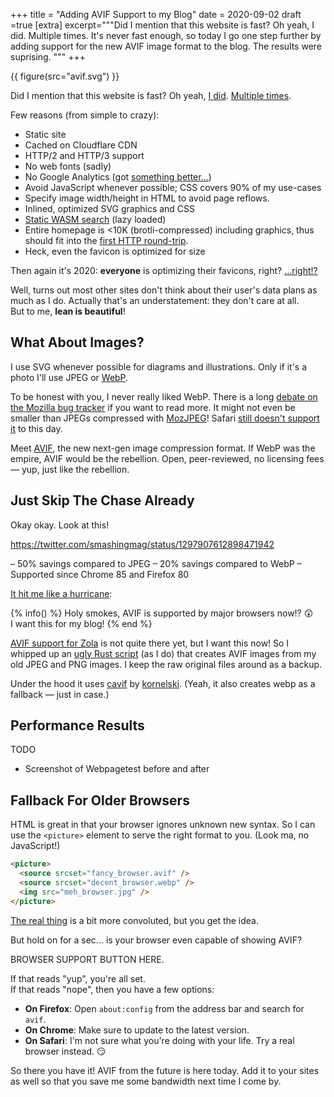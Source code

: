 +++
title = "Adding AVIF Support to my Blog"
date = 2020-09-02
draft =true
[extra]
excerpt="""Did I mention that this website is fast?
Oh yeah, I did. Multiple times.
It's never fast enough, so today I go one step further by adding
support for the new AVIF image format to the blog. The results were suprising.
"""
+++

{{ figure(src="avif.svg") }}

Did I mention that this website is fast?
Oh yeah, [I did](/2019/tinysearch/). [Multiple times](/2017/image-previews/).

Few reasons (from simple to crazy):

- Static site
- Cached on Cloudflare CDN
- HTTP/2 and HTTP/3 support
- No web fonts (sadly)
- No Google Analytics (got [something better...](https://jorgelbg.me/dashflare/))
- Avoid JavaScript whenever possible; CSS covers 90% of my use-cases
- Specify image width/height in HTML to avoid page reflows.
- Inlined, optimized SVG graphics and CSS
- [Static WASM search](https://github.com/tinysearch/tinysearch) (lazy loaded)
- Entire homepage is <10K (brotli-compressed) including graphics, thus should fit into the [first HTTP round-trip](https://www.tunetheweb.com/blog/critical-resources-and-the-first-14kb/).
- Heck, even the favicon is optimized for size

Then again it's 2020: **everyone** is optimizing their favicons, right? [...right!?](http://www.p01.org/defender_of_the_favicon/)

Well, turns out most other sites don't think about their user's data plans as much as I do. Actually that's an understatement: they don't care at all.  
But to me, **lean is beautiful**!

## What About Images?

I use SVG whenever possible for diagrams and illustrations.
Only if it's a photo I'll use JPEG or [WebP](https://developers.google.com/speed/webp/).

To be honest with you, I never really liked WebP.
There is a long [debate on the Mozilla bug tracker](https://bugzilla.mozilla.org/show_bug.cgi?id=856375) if you want to read more.
It might not even be smaller than JPEGs compressed with [MozJPEG](https://siipo.la/blog/is-webp-really-better-than-jpeg)!
Safari [still doesn't support it](https://caniuse.com/#search=webp) to this day.

Meet [AVIF](https://aomediacodec.github.io/av1-avif/), the new next-gen image compression format.
If WebP was the empire, AVIF would be the rebellion.
Open, peer-reviewed, no licensing fees &mdash; yup, just like the rebellion.

## Just Skip The Chase Already

Okay okay. Look at this!

https://twitter.com/smashingmag/status/1297907612898471942

– 50% savings compared to JPEG
– 20% savings compared to WebP
– Supported since Chrome 85 and Firefox 80

[It hit me like a hurricane](https://www.youtube.com/watch?v=BixwVsiDdZM):

{% info() %}
Holy smokes, AVIF is supported by major browsers now!? 😲  
I want this for my blog!
{% end %}

[AVIF support for Zola](https://github.com/image-rs/image/issues/1152) is not quite there yet, but I want this now!
So I whipped up an [ugly Rust script](https://github.com/mre/mre.github.io/tree/source/helpers/img) (as I do) that creates AVIF images from my old JPEG and PNG images. I keep the raw original files around as a backup.

Under the hood it uses [cavif](https://github.com/kornelski/cavif) by [kornelski](https://github.com/kornelski).
(Yeah, it also creates webp as a fallback &mdash; just in case.)

## Performance Results

TODO

- Screenshot of Webpagetest before and after

## Fallback For Older Browsers

HTML is great in that your browser ignores unknown new syntax.
So I can use the `<picture>` element to serve the right format to you. (Look ma, no JavaScript!)

```html
<picture>
  <source srcset="fancy_browser.avif" />
  <source srcset="decent_browser.webp" />
  <img src="meh_browser.jpg" />
</picture>
```

[The real
thing](https://github.com/mre/mre.github.io/blob/source/templates/shortcodes/figure.html)
is a bit more convoluted, but you get the idea.

But hold on for a sec... is your browser even capable of showing AVIF?

BROWSER SUPPORT BUTTON HERE.

If that reads "yup", you're all set.  
If that reads "nope", then you have a few options:

- **On Firefox**: Open `about:config` from the address bar and search for `avif`.
- **On Chrome**: Make sure to update to the latest version.
- **On Safari**: I'm not sure what you're doing with your life. Try a real browser instead. 😏

So there you have it! AVIF from the future is here today.
Add it to your sites as well so that you save me some bandwidth next time I come by.
